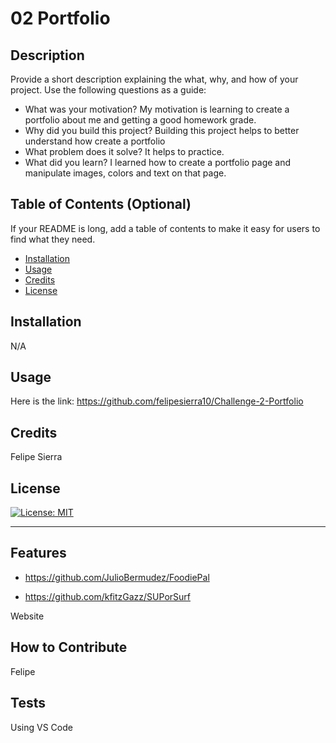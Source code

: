 # 02 Portfolio

## Description

Provide a short description explaining the what, why, and how of your project. Use the following questions as a guide:

- What was your motivation? My motivation is learning to create a portfolio about me and getting a good homework grade.
- Why did you build this project? Building this project helps to better understand how create a portfolio
- What problem does it solve? It helps to practice.
- What did you learn? I learned how to create a portfolio page and manipulate images, colors and text on that page.

## Table of Contents (Optional)

If your README is long, add a table of contents to make it easy for users to find what they need.

- [Installation](#installation)
- [Usage](#usage)
- [Credits](#credits)
- [License](#license)

## Installation

N/A

## Usage

Here is the link: https://github.com/felipesierra10/Challenge-2-Portfolio

## Credits

Felipe Sierra

## License

[![License: MIT](https://img.shields.io/badge/License-MIT-yellow.svg)](https://opensource.org/licenses/MIT)

---



## Features
* https://github.com/JulioBermudez/FoodiePal

* https://github.com/kfitzGazz/SUPorSurf

Website

## How to Contribute

Felipe

## Tests

Using VS Code